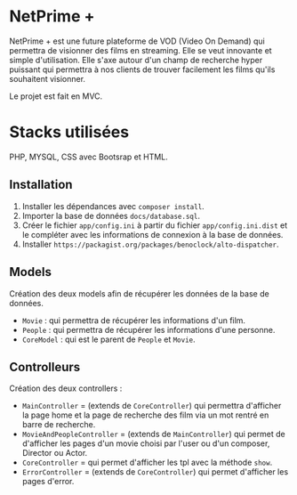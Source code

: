 
# NetPrime +

NetPrime + est une future plateforme de VOD (Video On Demand) qui permettra de visionner des films en streaming. Elle se veut innovante et simple d'utilisation.
Elle s'axe autour d'un champ de recherche hyper puissant qui permettra à nos clients de trouver facilement les films qu'ils souhaitent visionner.

Le projet est fait en MVC.

# Stacks utilisées  

PHP, MYSQL, CSS avec Bootsrap et HTML.

## Installation

1. Installer les dépendances avec `composer install`.
2. Importer la base de données `docs/database.sql`.
3. Créer le fichier `app/config.ini` à partir du fichier `app/config.ini.dist` et le compléter avec les informations de connexion à la base de données.
4. Installer `https://packagist.org/packages/benoclock/alto-dispatcher`.


## Models

Création des deux models afin de récupérer les données de la base de données.

- `Movie` : qui permettra de récupérer les informations d'un film.
- `People` : qui permettra de récupérer les informations d'une personne.
- `CoreModel` : qui est le parent de `People` et `Movie`.

## Controlleurs

Création des deux controllers : 

- `MainController` = (extends de `CoreController`) qui permettra d'afficher la page home et la page de recherche des film via un mot rentré en barre de recherche.
- `MovieAndPeopleController` = (extends de `MainController`) qui permet de d'afficher les pages d'un movie choisi par l'user ou d'un composer, Director ou Actor.
- `CoreController` = qui permet d'afficher les tpl avec la méthode `show`.
- `ErrorController` = (extends de `CoreController`) qui permet d'afficher les pages d'error.
